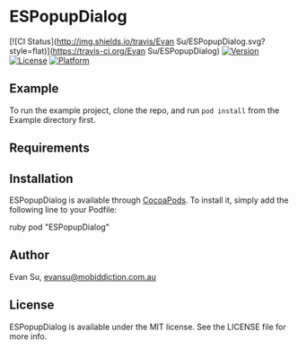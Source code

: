 
# ESPopupDialog

[![CI Status](http://img.shields.io/travis/Evan Su/ESPopupDialog.svg?style=flat)](https://travis-ci.org/Evan Su/ESPopupDialog)
[![Version](https://img.shields.io/cocoapods/v/ESPopupDialog.svg?style=flat)](http://cocoapods.org/pods/ESPopupDialog)
[![License](https://img.shields.io/cocoapods/l/ESPopupDialog.svg?style=flat)](http://cocoapods.org/pods/ESPopupDialog)
[![Platform](https://img.shields.io/cocoapods/p/ESPopupDialog.svg?style=flat)](http://cocoapods.org/pods/ESPopupDialog)

## Example

To run the example project, clone the repo, and run `pod install` from the Example directory first.

## Requirements

## Installation

ESPopupDialog is available through [CocoaPods](http://cocoapods.org). To install
it, simply add the following line to your Podfile:

ruby
pod "ESPopupDialog"


## Author

Evan Su, evansu@mobiddiction.com.au

## License

ESPopupDialog is available under the MIT license. See the LICENSE file for more info.

